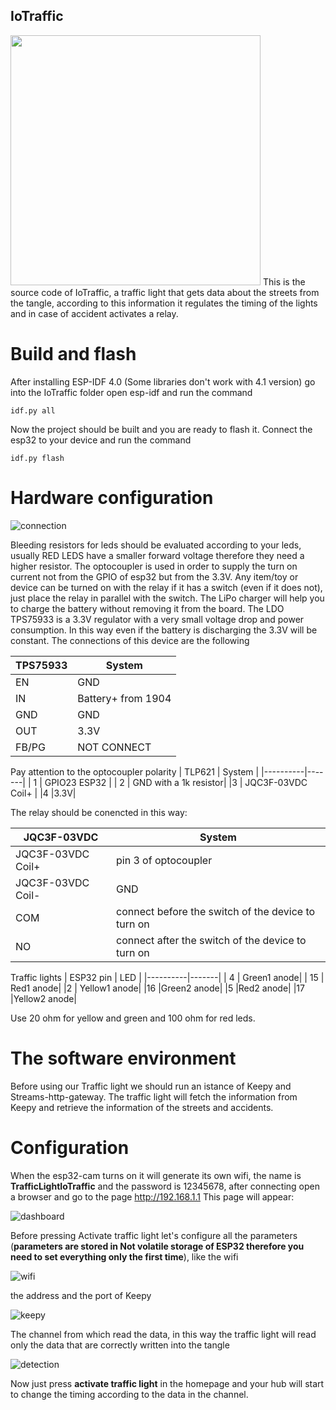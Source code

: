 ## IoTraffic

<img src="https://github.com/elRaulito/Iotraffic-hackaton/blob/main/images/Pictures/trafficlight.jpg" width="400">
This is the source code of IoTraffic, a traffic light that gets data about the streets from the tangle, according to this information it regulates the timing of the lights and in case of accident activates a relay.

# Build and flash
After installing ESP-IDF 4.0 (Some libraries don't work with 4.1 version) go into the IoTraffic folder open esp-idf and run the command
```
idf.py all
```

Now the project should be built and you are ready to flash it. Connect the esp32 to your device and run the command

```
idf.py flash 
```
# Hardware configuration
![connection](https://github.com/elRaulito/Iotraffic-hackaton/blob/main/images/Traffic/trafficlight_bb.png?raw=true)

Bleeding resistors for leds should be evaluated according to your leds, usually RED LEDS have a smaller forward voltage therefore they need a higher resistor.
The optocoupler is used in order to supply the turn on current not from the GPIO of esp32 but from the 3.3V.
Any item/toy or device can be turned on with the relay if it has a switch (even if it does not), just place the relay in parallel with the switch.
The LiPo charger will help you to charge the battery without removing it from the board.
The LDO TPS75933 is a 3.3V regulator with a very small voltage drop and power consumption. In this way even if the battery is discharging the 3.3V will be constant.
The connections of this device are the following

| TPS75933 | System |
|----------|-------|
| EN       | GND   |
| IN       | Battery+ from 1904|
|GND       | GND    |
|OUT |3.3V|
|FB/PG|NOT CONNECT|

Pay attention to the optocoupler polarity
| TLP621 | System |
|----------|-------|
| 1       | GPIO23 ESP32 |
| 2       | GND with a 1k resistor|
|3      | JQC3F-03VDC Coil+ |
|4 |3.3V|

The relay should be conencted in this way:

| JQC3F-03VDC | System |
|----------|-------|
| JQC3F-03VDC Coil+       | pin 3 of optocoupler |
| JQC3F-03VDC Coil-     | GND |
|COM      | connect before the switch of the device to turn on |
|NO |connect after the switch of the device to turn on |

Traffic lights
| ESP32 pin | LED |
|----------|-------|
| 4       | Green1 anode|
| 15       | Red1 anode|
|2      | Yellow1 anode|
|16 |Green2 anode|
|5 |Red2 anode|
|17 |Yellow2 anode|

Use 20 ohm for yellow and green and 100 ohm for red leds.


# The software environment

Before using our Traffic light we should run an istance of Keepy and Streams-http-gateway.
The traffic light will fetch the information from Keepy and retrieve the information of the streets and accidents.
# Configuration

When the esp32-cam turns on it will generate its own wifi, the name is **TrafficLightIoTraffic** and the password is 12345678, after connecting open a browser and go to the page http://192.168.1.1 This page will appear:

![dashboard](https://github.com/elRaulito/Iotraffic-hackaton/blob/main/IoTraffic/IoTraffic-dash/dash.JPG?raw=true)

Before pressing Activate traffic light let's configure all the parameters (**parameters are stored in Not volatile storage of ESP32 therefore you need to set everything only the first time**), 
like the wifi

![wifi](https://github.com/elRaulito/Iotraffic-hackaton/blob/main/IoTraffic/IoTraffic-dash/wifi.JPG?raw=true)

the address and the port of Keepy

![keepy](https://github.com/elRaulito/Iotraffic-hackaton/blob/main/IoTraffic/IoTraffic-dash/keepy.JPG?raw=true)

The channel from which read the data, in this way the traffic light will read only the data that are correctly written into the tangle

![detection](https://github.com/elRaulito/Iotraffic-hackaton/blob/main/IoTraffic/IoTraffic-dash/channel.JPG?raw=true)

Now just press **activate traffic light** in the homepage and your hub will start to change the timing according to the data in the channel.
